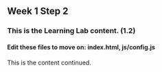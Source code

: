 ## Week 1 Step 2

### This is the Learning Lab content. (1.2)

#### Edit these files to move on: index.html, js/config.js

This is the content continued.